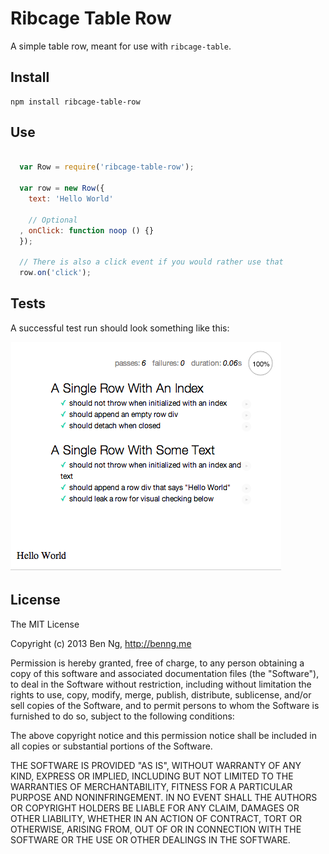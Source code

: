 Ribcage Table Row
=================

A simple table row, meant for use with `ribcage-table`.

## Install

```
npm install ribcage-table-row
```

## Use

```javascript

  var Row = require('ribcage-table-row');

  var row = new Row({
    text: 'Hello World'

    // Optional
  , onClick: function noop () {}
  });

  // There is also a click event if you would rather use that
  row.on('click');

```

## Tests

A successful test run should look something like this:

![Reference Image](https://github.com/ben-ng/ribcage-table-row/raw/master/test/reference.png)

## License

The MIT License

Copyright (c) 2013 Ben Ng, http://benng.me

Permission is hereby granted, free of charge, to any person
obtaining a copy of this software and associated documentation
files (the "Software"), to deal in the Software without
restriction, including without limitation the rights to use,
copy, modify, merge, publish, distribute, sublicense, and/or sell
copies of the Software, and to permit persons to whom the
Software is furnished to do so, subject to the following
conditions:

The above copyright notice and this permission notice shall be
included in all copies or substantial portions of the Software.

THE SOFTWARE IS PROVIDED "AS IS", WITHOUT WARRANTY OF ANY KIND,
EXPRESS OR IMPLIED, INCLUDING BUT NOT LIMITED TO THE WARRANTIES
OF MERCHANTABILITY, FITNESS FOR A PARTICULAR PURPOSE AND
NONINFRINGEMENT. IN NO EVENT SHALL THE AUTHORS OR COPYRIGHT
HOLDERS BE LIABLE FOR ANY CLAIM, DAMAGES OR OTHER LIABILITY,
WHETHER IN AN ACTION OF CONTRACT, TORT OR OTHERWISE, ARISING
FROM, OUT OF OR IN CONNECTION WITH THE SOFTWARE OR THE USE OR
OTHER DEALINGS IN THE SOFTWARE.
